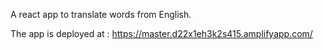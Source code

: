A react app to translate words from English. 

The app is deployed at : https://master.d22x1eh3k2s415.amplifyapp.com/